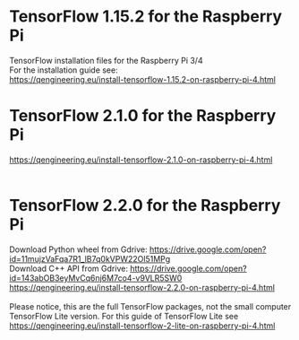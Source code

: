 # TensorFlow 1.15.2 for the Raspberry Pi
TensorFlow installation files for the Raspberry Pi 3/4
<br/>
For the installation guide see: <br/>
https://qengineering.eu/install-tensorflow-1.15.2-on-raspberry-pi-4.html <br/>
# TensorFlow 2.1.0 for the Raspberry Pi
https://qengineering.eu/install-tensorflow-2.1.0-on-raspberry-pi-4.html <br/> <br/>
# TensorFlow 2.2.0 for the Raspberry Pi
Download Python wheel from Gdrive: https://drive.google.com/open?id=11mujzVaFqa7R1_lB7q0kVPW22Ol51MPg <br/>
Download C++ API from Gdrive: https://drive.google.com/open?id=143abOB3eyMvCq6nj6M7co4-v9VLR5SW0 <br/>
https://qengineering.eu/install-tensorflow-2.2.0-on-raspberry-pi-4.html <br/><br/>
Please notice, this are the full TensorFlow packages, not the small computer TensorFlow Lite version.
For this guide of TensorFlow Lite see https://qengineering.eu/install-tensorflow-2-lite-on-raspberry-pi-4.html <br/>
<br/>
